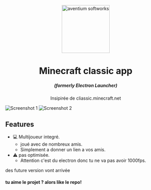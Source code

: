 <p align="center"><img src="https://hectorpuche.com/escueladementores/wp-content/uploads/2020/10/24.png" width="150px" height="150px" alt="aventium softworks"></p>

<h1 align="center">Minecraft classic app</h1>

<em><h5 align="center">(formerly Electron Launcher)</h5></em>

<p align="center">Insipirée de cliassic.minecraft.net</p>

![Screenshot 1](https://i.imgur.com/e9pHImN.png)
![Screenshot 2](https://i.imgur.com/uWV43Cg.png)

## Features

* 💻 Multijoueur integré.
  * joué avec de nombreux amis.
  * Simplement a donner un lien a vos amis.
* ⚠ pas optimisée.
  * Attention c'est du electron donc tu ne va pas avoir 1000fps.

des future version vont arrivée 

#### tu aime le projet ? alors like le repo!
